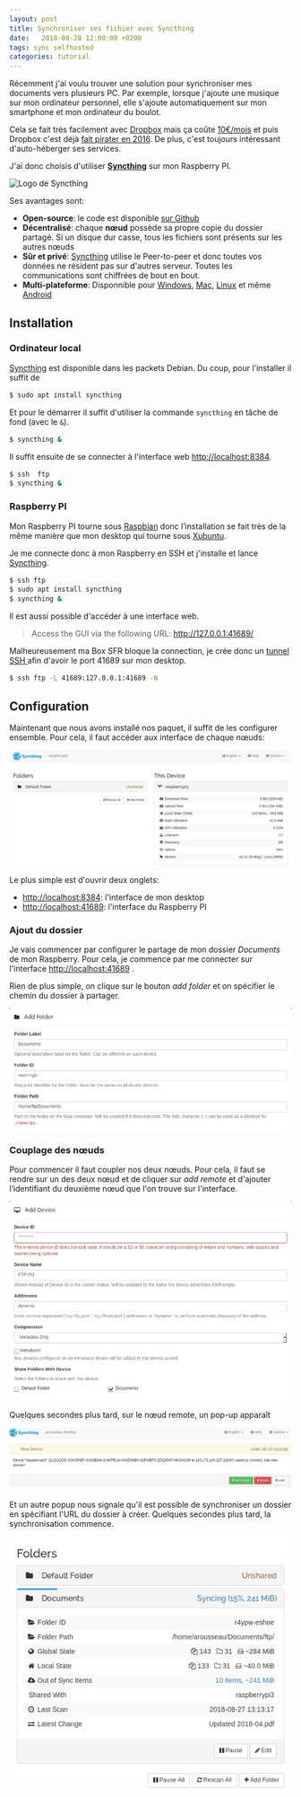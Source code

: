 ```yaml
---
layout: post
title: Synchroniser ses fichier avec Syncthing
date:   2018-08-28 12:00:00 +0200
tags: sync selfhosted
categories: tutorial
---
```


Récemment j'ai voulu trouver une solution pour synchroniser mes documents vers plusieurs PC. Par exemple, lorsque j'ajoute une musique sur mon ordinateur personnel, elle s'ajoute automatiquement sur mon smartphone et mon ordinateur du boulot.

Cela se fait très facilement avec [Dropbox][dropbox] mais ça coûte [10€/mois](https://www.dropbox.com/buy) et puis Dropbox c'est déjà [fait pirater en 2016](https://motherboard.vice.com/en_us/article/nz74qb/hackers-stole-over-60-million-dropbox-accounts). De plus, c'est toujours intéressant d'auto-héberger ses services.

J'ai donc choisis d'utiliser [**Syncthing**][syncthing] sur mon Raspberry PI.

![Logo de Syncthing](https://syncthing.net/images/logo-horizontal.svg)


Ses avantages sont:

- **Open-source**: le code est disponible [sur Github](https://github.com/syncthing/syncthing)
- **Décentralisé**: chaque **nœud** possède sa propre copie du dossier partagé. Si un disque dur casse, tous les fichiers sont présents sur les autres nœuds
- **Sûr et privé**: [Syncthing][syncthing] utilise le Peer-to-peer et donc toutes vos données ne résident pas sur d'autres serveur. Toutes les communications sont chiffrées de bout en bout.
- **Multi-plateforme**: Disponnible pour [Windows](https://github.com/canton7/SyncTrayzor/releases/latest), [Mac](https://github.com/syncthing/syncthing-macos/releases/latest), [Linux](https://github.com/syncthing/syncthing-gtk/releases/latest) et même [Android](https://github.com/syncthing/syncthing-android)

## Installation

### Ordinateur local

[Syncthing][syncthing] est disponible dans les packets Debian. Du coup, pour l'installer il suffit de

~~~bash
$ sudo apt install syncthing
~~~

Et pour le démarrer il suffit d'utiliser la commande `syncthing` en tâche de fond (avec le `&`).

~~~bash
$ syncthing &
~~~

Il suffit ensuite de se connecter à l'interface web <http://localhost:8384>.

~~~bash
$ ssh  ftp
$ syncthing &
~~~

### Raspberry PI

Mon Raspberry PI tourne sous [Raspbian](https://www.raspbian.org) donc l’installation se fait très de la même manière que mon desktop qui tourne sous [Xubuntu](https://xubuntu.org/).

Je me connecte donc à mon Raspberry en SSH et j'installe et lance [Syncthing][syncthing].

~~~bash
$ ssh ftp
$ sudo apt install syncthing
$ syncthing &
~~~

Il est aussi possible d'accéder à une interface web.

> Access the GUI via the following URL: http://127.0.0.1:41689/

Malheureusement ma Box SFR bloque la connection, je crée donc un [tunnel SSH ](https://wiki.korben.info/Tunnel_SSH) afin d'avoir le port 41689 sur mon desktop.

~~~bash
$ ssh ftp -L 41689:127.0.0.1:41689 -N
~~~

## Configuration

Maintenant que nous avons installé nos paquet, il suffit de les configurer ensemble. Pour cela, il faut accéder aux interface de chaque nœuds:

![Interface principale de Syncthing](/img/blog/syncthing_pi_home.png)

 Le plus simple est d'ouvrir deux onglets:

- <http://localhost:8384>: l'interface de mon desktop
- <http://localhost:41689>: l'interface du Raspberry PI

### Ajout du dossier

Je vais commencer par configurer le partage de mon dossier *Documents* de mon Raspberry. Pour cela, je commence par me connecter sur l'interface <http://localhost:41689> .

Rien de plus simple, on clique sur le bouton *add folder* et on spécifier le chemin du dossier à partager.

![Interface principale de Syncthing](/img/blog/syncthing_add_folder.png)

### Couplage des nœuds

Pour commencer il faut coupler nos deux nœuds. Pour cela, il faut se rendre sur un des deux nœud et de cliquer sur *add remote* et d'ajouter l’identifiant du deuxième nœud que l'on trouve sur l'interface.

![Interface principale de Syncthing](/img/blog/syncthing_add_device.png)

Quelques secondes plus tard, sur le nœud remote, un pop-up apparaît

![Pop-up du nouveau nœud à accepter](/img/blog/syncthing_new_device.png)

Et un autre popup nous signale qu'il est possible de synchroniser un dossier en spécifiant l'URL du dossier à créer. Quelques secondes plus tard, la synchronisation commence.

![la synchronisation commence](/img/blog/syncthing_syncing.png)


[syncthing]: https://syncthing.net/
[dropbox]: https://www.dropbox.com/h
